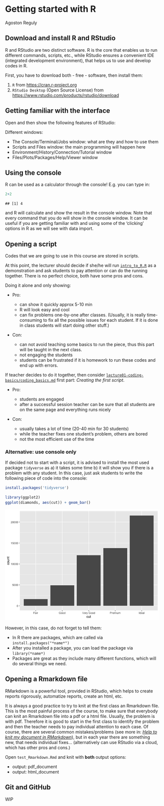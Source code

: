 Getting started with R
================
Agoston Reguly

## Download and install R and RStudio

R and RStudio are two distinct software. R is the core that enables us
to run different commands, scripts, etc., while RStudio ensures a
convenient IDE (integrated development environment), that helps us to
use and develop codes in R.

First, you have to download both - free - software, then install them:

1.  `R` from <https://cran.r-project.org>
2.  `RStudio Desktop` (Open Source License) from
    <https://www.rstudio.com/products/rstudio/download>

## Getting familiar with the interface

Open and then show the following features of RStudio:

Different windows:

-   The Console/Terminal/Jobs window: what are they and how to use them
-   Scripts and Files window: the main programming will happen here
-   Environment/History/Connection/Tutorial window
-   Files/Plots/Packages/Help/Viewer window

## Using the console

R can be used as a calculator through the console! E.g. you can type in:

``` r
2+2
```

    ## [1] 4

and R will calculate and show the result in the console window. Note
that every command that you do will show in the console window. It can
be useful if you are getting familiar with and using some of the
‘clicking’ options in R as we will see with data import.

## Opening a script

Codes that we are going to use in this course are stored in scripts.

At this point, the lecturer should decide if she/he will run
[`intro_to_R.R`](https://github.com/gabors-data-analysis/da-coding-rstats/blob/main/lecture00-intro/intro_to_R.R)
as a demonstration and ask students to pay attention or can do the
running together. There is no perfect choice, both have some pros and
cons.

Doing it alone and only showing:

-   Pro:

    -   can show it quickly approx 5-10 min
    -   R will look easy and cool
    -   can fix problems one-by-one after classes. (Usually, it is
        really time-consuming to fix all the possible issues for each
        student. If it is done in class students will start doing other
        stuff.)

-   Con:

    -   can not avoid teaching some basics to run the piece, thus this
        part will be taught in the next class.
    -   not engaging the students
    -   students can be frustrated if it is homework to run these codes
        and end up with errors.

If teacher decides to do it together, then consider
[`lecture01-coding-basics/coding_basics.md`](https://github.com/gabors-data-analysis/da-coding-rstats/blob/main/lecture01-coding-basics/coding_basics.md)
first part: *Creating the first script*.

-   Pro:

    -   students are engaged
    -   after a successful session teacher can be sure that all students
        are on the same page and everything runs nicely

-   Con:

    -   usually takes a lot of time (20-40 min for 30 students)
    -   while the teacher fixes one student’s problem, others are bored
    -   not the most efficient use of the time

### Alternative: use console only

If decided not to start with a script, it is advised to install the most
used package `tidyverse` as a) it takes some time b) it will show you if
there is a problem with any student. In this case, just ask students to
write the following piece of code into the console:

``` r
install.packages('tidyverse')
```

``` r
library(ggplot2)
ggplot(diamonds, aes(cut)) + geom_bar()
```

![](getting_started_files/figure-gfm/unnamed-chunk-2-1.png)<!-- -->

However, in this case, do not forget to tell them:

-   In R there are packages, which are called via
    `install.packages("*name*")`
-   After you installed a package, you can load the package via
    `library(*name*)`
-   Packages are great as they include many different functions, which
    will do several things we need.

## Opening a Rmarkdown file

RMarkdown is a powerful tool, provided in RStudio, which helps to create
reports rigorously, automatize reports, create an html, etc.

It is always a good practice to try to knit at the first class an
Rmarkdown file. This is the most painful process of the course, to make
sure that everybody can knit an Rmarkdown file into a pdf or a html
file. Usually, the problem is with pdf. Therefore it is good to start in
the first class to identify the problem and then the teacher needs to
pay individual attention to each case. Of course, there are several
common mistakes/problems (see more in: [*Help to knit my document in
RMarkdown*](https://github.com/gabors-data-analysis/da-coding-rstats/common_issues/help_rmarkdown.md)),
but in each year there are something new, that needs individual fixes…
(alternatively can use RStudio via a cloud, which has other pros and
cons.)

Open `test_Rmarkdown.Rmd` and knit with **both** output options:

-   output: pdf_document
-   output: html_document

## Git and GitHub

WIP
